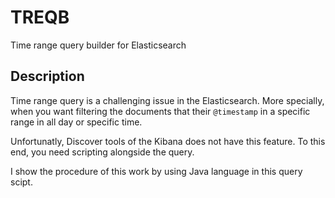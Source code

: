 # TREQB
Time range query builder for Elasticsearch

## Description

Time range query is a challenging issue in the Elasticsearch. More specially, when you want filtering the documents that their ```@timestamp``` in a specific range in all day or specific time. 

Unfortunatly, Discover tools of the Kibana does not have this feature. To this end, you need scripting alongside the query. 

I show the procedure of this work by using Java language in this query scipt. 
